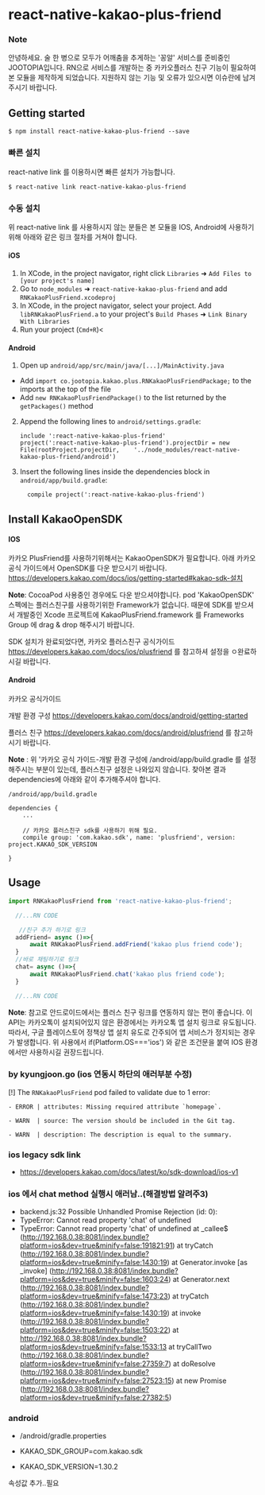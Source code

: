
# react-native-kakao-plus-friend


### Note

안녕하세요. 술 한 병으로 모두가 어깨춤을 추게하는 '꽁알' 서비스를 준비중인 JOOTOPIA입니다.
RN으로 서비스를 개발하는 중 카카오플러스 친구 기능이 필요하여 본 모듈을 제작하게 되었습니다.
지원하지 않는 기능 및 오류가 있으시면 이슈란에 남겨주시기 바랍니다.

## Getting started

`$ npm install react-native-kakao-plus-friend --save`

### 빠른 설치
react-native link 를 이용하시면 빠른 설치가 가능합니다.

`$ react-native link react-native-kakao-plus-friend`

### 수동 설치
위 react-native link 를 사용하시지 않는 분들은 본 모듈을 IOS, Android에 사용하기위해 아래와 같은 링크 절차를 거쳐야 합니다.

#### iOS

1. In XCode, in the project navigator, right click `Libraries` ➜ `Add Files to [your project's name]`
2. Go to `node_modules` ➜ `react-native-kakao-plus-friend` and add `RNKakaoPlusFriend.xcodeproj`
3. In XCode, in the project navigator, select your project. Add `libRNKakaoPlusFriend.a` to your project's `Build Phases` ➜ `Link Binary With Libraries`
4. Run your project (`Cmd+R`)<

#### Android

1. Open up `android/app/src/main/java/[...]/MainActivity.java`
  - Add `import co.jootopia.kakao.plus.RNKakaoPlusFriendPackage;` to the imports at the top of the file
  - Add `new RNKakaoPlusFriendPackage()` to the list returned by the `getPackages()` method
2. Append the following lines to `android/settings.gradle`:
  	```
  	include ':react-native-kakao-plus-friend'
  	project(':react-native-kakao-plus-friend').projectDir = new File(rootProject.projectDir, 	'../node_modules/react-native-kakao-plus-friend/android')
  	```
3. Insert the following lines inside the dependencies block in `android/app/build.gradle`:
  	```
      compile project(':react-native-kakao-plus-friend')
  	```


## Install KakaoOpenSDK

#### IOS

카카오 PlusFriend를 사용하기위해서는 KakaoOpenSDK가 필요합니다.
아래 카카오 공식 가이드에서 OpenSDK를 다운 받으시기 바랍니다.
https://developers.kakao.com/docs/ios/getting-started#kakao-sdk-설치

**Note**: CocoaPod 사용중인 경우에도 다운 받으셔야합니다.
pod 'KakaoOpenSDK' 스펙에는 플러스친구를 사용하기위한 Framework가 없습니다.
때문에 SDK를 받으셔서 개발중인 Xcode 프로젝트에 KakaoPlusFriend.framework 를 Frameworks Group 에 drag & drop 해주시기 바랍니다.

SDK 설치가 완료되었다면, 카카오 플러스친구 공식가이드
https://developers.kakao.com/docs/ios/plusfriend 를 참고하셔 설정을 ㅇ완료하시길 바랍니다.

#### Android

카카오 공식가이드

개발 환경 구성
https://developers.kakao.com/docs/android/getting-started

플러스 친구
https://developers.kakao.com/docs/android/plusfriend 를 참고하시기 바랍니다.

**Note** : 위 '카카오 공식 가이드-개발 환경 구성에
/android/app/build.gradle 를 설정해주시는 부분이 있는데,
플러스친구 설정은 나와있지 않습니다. 찾아본 결과 dependencies에
아래와 같이 추가해주셔야 합니다.

```
/android/app/build.gradle

dependencies {
    ...

    // 카카오 플러스친구 sdk를 사용하기 위해 필요.
    compile group: 'com.kakao.sdk', name: 'plusfriend', version: project.KAKAO_SDK_VERSION

}

```

## Usage
```javascript
import RNKakaoPlusFriend from 'react-native-kakao-plus-friend';

  //...RN CODE

   //친구 추가 하기로 링크
  addFriend= async ()=>{
      await RNKakaoPlusFriend.addFriend('kakao plus friend code');
  }
  //바로 채팅하기로 링크
  chat= async ()=>{
      await RNKakaoPlusFriend.chat('kakao plus friend code');
  }

  //...RN CODE

```

**Note**: 참고로 안드로이드에서는 플러스 친구 링크를 연동하지 않는 편이 좋습니다.
이 API는 카카오톡이 설치되어있지 않은 환경에서는 카카오톡 앱 설치 링크로 유도됩니다.
따라서, 구글 플레이스토어 정책상 앱 설치 유도로 간주되어 앱 서비스가 정지되는 경우가 발생합니다. 위 사용에서 if(Platform.OS==='ios') 와 같은 조건문을 붙여 IOS 환경에서만 사용하시길 권장드립니다.

### by kyungjoon.go (ios 연동시 하단의 애러부분 수정)
[!] The `RNKakaoPlusFriend` pod failed to validate due to 1 error:

    - ERROR | attributes: Missing required attribute `homepage`.

    - WARN  | source: The version should be included in the Git tag.

    - WARN  | description: The description is equal to the summary.
    
### ios legacy sdk link

- https://developers.kakao.com/docs/latest/ko/sdk-download/ios-v1

### ios 에서 chat method 실행시 애러남..(해결방법 알려주3)

- backend.js:32 Possible Unhandled Promise Rejection (id: 0):
- TypeError: Cannot read property 'chat' of undefined
- TypeError: Cannot read property 'chat' of undefined
    at _callee$ (http://192.168.0.38:8081/index.bundle?platform=ios&dev=true&minify=false:191821:91)
    at tryCatch (http://192.168.0.38:8081/index.bundle?platform=ios&dev=true&minify=false:1430:19)
    at Generator.invoke [as _invoke] (http://192.168.0.38:8081/index.bundle?platform=ios&dev=true&minify=false:1603:24)
    at Generator.next (http://192.168.0.38:8081/index.bundle?platform=ios&dev=true&minify=false:1473:23)
    at tryCatch (http://192.168.0.38:8081/index.bundle?platform=ios&dev=true&minify=false:1430:19)
    at invoke (http://192.168.0.38:8081/index.bundle?platform=ios&dev=true&minify=false:1503:22)
    at http://192.168.0.38:8081/index.bundle?platform=ios&dev=true&minify=false:1533:13
    at tryCallTwo (http://192.168.0.38:8081/index.bundle?platform=ios&dev=true&minify=false:27359:7)
    at doResolve (http://192.168.0.38:8081/index.bundle?platform=ios&dev=true&minify=false:27523:15)
    at new Promise (http://192.168.0.38:8081/index.bundle?platform=ios&dev=true&minify=false:27382:5)
   
### android
- /android/gradle.properties

- KAKAO_SDK_GROUP=com.kakao.sdk
- KAKAO_SDK_VERSION=1.30.2

속성값 추가..필요


